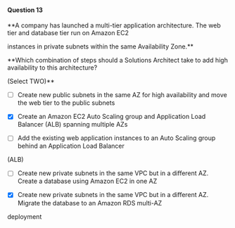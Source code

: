 #### Question  13


**A company has launched a multi-tier application architecture. The web tier and database tier run on Amazon EC2

instances in private subnets within the same Availability Zone.**


**Which combination of steps should a Solutions Architect take to add high availability to this architecture?

(Select TWO)**


- [ ] Create new public subnets in the same AZ for high availability and move the web tier to the public subnets


- [x] Create an Amazon EC2 Auto Scaling group and Application Load Balancer (ALB) spanning multiple AZs


- [ ] Add the existing web application instances to an Auto Scaling group behind an Application Load Balancer

(ALB)


- [ ] Create new private subnets in the same VPC but in a different AZ. Create a database using Amazon EC2 in one AZ


- [x] Create new private subnets in the same VPC but in a different AZ. Migrate the database to an Amazon RDS multi-AZ

deployment

